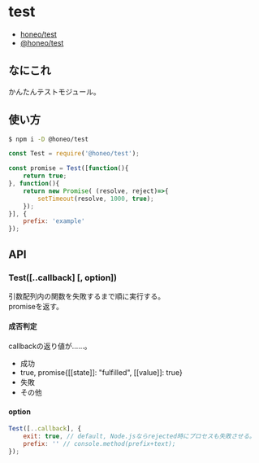 # test
* [honeo/test](https://github.com/honeo/test)  
* [@honeo/test](https://www.npmjs.com/package/@honeo/test)

## なにこれ
かんたんテストモジュール。

## 使い方
```sh
$ npm i -D @honeo/test
```
```js
const Test = require('@honeo/test');

const promise = Test([function(){
	return true;
}, function(){
	return new Promise( (resolve, reject)=>{
	    setTimeout(resolve, 1000, true);
	});
}], {
	prefix: 'example'
});
```

## API

### Test([..callback] [, option])
引数配列内の関数を失敗するまで順に実行する。  
promiseを返す。

#### 成否判定
callbackの返り値が……。
* 成功
 * true, promise{[[state]]: "fulfilled", [[value]]: true}
* 失敗
 * その他

#### option
```js
Test([..callback], {
	exit: true, // default, Node.jsならrejected時にプロセスも失敗させる。
	prefix: '' // console.method(prefix+text);
});
```
